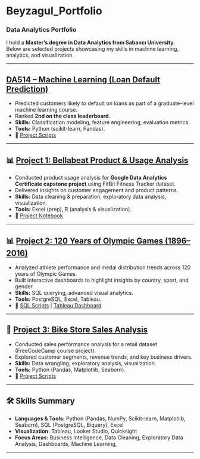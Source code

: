 # Beyzagul_Portfolio  
### Data Analytics Portfolio  

I hold a **Master’s degree in Data Analytics from Sabancı University**.  
Below are selected projects showcasing my skills in machine learning, analytics, and visualization.  

---

## [DA514 – Machine Learning (Loan Default Prediction)](https://www.kaggle.com/competitions/da514-default-prediction/leaderboard)  
- Predicted customers likely to default on loans as part of a graduate-level machine learning course.  
- Ranked **2nd on the class leaderboard**.  
- **Skills:** Classification modeling, feature engineering, evaluation metrics.  
- **Tools:** Python (scikit-learn, Pandas).  
- 📂 [Project Scripts](https://github.com/Beyzagultutar/Beyzagul_Portfolio/blob/main/DA514-%20ML%20Project%20Kaggle.ipynb)  

---

## 📊 [Project 1: Bellabeat Product & Usage Analysis](https://www.kaggle.com/code/beyzagltutar/bellabeat-with-r-beyza-g-l-tutar/notebook)  
- Conducted product usage analysis for **Google Data Analytics Certificate capstone project** using FitBit Fitness Tracker dataset.  
- Delivered insights on customer engagement and product patterns.  
- **Skills:** Data cleaning & preparation, exploratory data analysis, visualization.  
- **Tools:** Excel (prep), R (analysis & visualization).  
- 📂 [Project Notebook](https://www.kaggle.com/code/beyzagltutar/bellabeat-with-r-beyza-g-l-tutar/notebook)  

---

## 📊 [Project 2: 120 Years of Olympic Games (1896–2016)](https://www.kaggle.com/datasets/heesoo37/120-years-of-olympic-history-athletes-and-results)  
- Analyzed athlete performance and medal distribution trends across 120 years of Olympic Games.  
- Built interactive dashboards to highlight insights by country, sport, and gender.  
- **Skills:** SQL querying, advanced visual analytics.  
- **Tools:** PostgreSQL, Excel, Tableau.  
- 📂 [SQL Scripts](https://github.com/Beyzagultutar/Beyzagul_Portfolio/blob/main/Olympic%20Game%20Portfolio%20Project%20Scripts.sql) | [Tableau Dashboard](https://public.tableau.com/app/profile/beyza.g.l/viz/OlympicGamesVisualization_16631486389730/Dashboard1)  

---

## 🚴 [Project 3: Bike Store Sales Analysis](https://github.com/Beyzagultutar/Beyzagul_Portfolio/blob/main/Bike-Sales-PythonProject1.ipynb)  
- Conducted sales performance analysis for a retail dataset (FreeCodeCamp course project).  
- Explored customer segments, revenue trends, and key business drivers.  
- **Skills:** Data wrangling, exploratory analysis, visualization.  
- **Tools:** Python (Pandas, Matplotlib, Seaborn).  
- 📂 [Project Scripts](https://github.com/Beyzagultutar/Beyzagul_Portfolio/blob/main/Bike-Sales-PythonProject1.ipynb)  

---

## 🛠 Skills Summary  
- **Languages & Tools:** Python (Pandas, NumPy, Scikit-learn, Matplotlib, Seaborn), SQL (PostgreSQL, Biquery), Excel  
- **Visualization:** Tableau, Looker Studio, Quicksight
- **Focus Areas:** Business Intelligence, Data Cleaning, Exploratory Data Analysis, Dashboards, Machine Learning,

---
